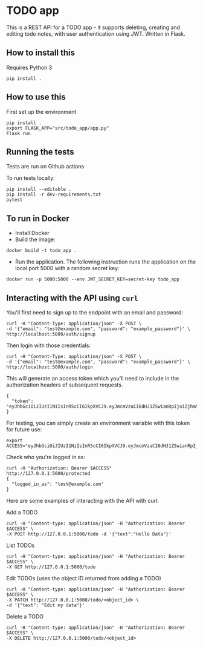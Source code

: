# TODO app

This is a REST API for a TODO app - it supports deleting, creating and editing todo notes, with user
 authentication using JWT. Written in Flask.

## How to install this

Requires Python 3

```
pip install .
```

## How to use this


First set up the environment

```
pip install .
export FLASK_APP="src/todo_app/app.py"
Flask run
```


## Running the tests

Tests are run on Github actions

To run tests locally:

```
pip install --editable .   
pip install -r dev-requirements.txt
pytest
```

## To run in Docker

* Install Docker
* Build the image:

```
docker build -t todo_app . 
```

* Run the application.
  The following instruction runs the application on the local port 5000 with a random secret key:

```
docker run -p 5000:5000 --env JWT_SECRET_KEY=secret-key todo_app
```
## Interacting with the API using `curl`

You'll first need to sign up to the endpoint with an email and password:
```
curl -H "Content-Type: application/json" -X POST \
-d '{"email": "test@example.com", "password": "example_password"}' \
http://localhost:5000/auth/signup
```
Then login with those credentials:
```
curl -H "Content-Type: application/json" -X POST \
-d '{"email": "test@example.com", "password": "example_password"}' \
http://localhost:5000/auth/login
```
This will generate an access token which you'll need to include in the authorization headers of subsequent requests.
```
{
  "token": "eyJhbGciOiJIUzI1NiIsInR5cCI6IkpXVCJ9.eyJmcmVzaCI6dHJ1ZSwianRpIjoiZjhmNDlmMjUtNTQ4OS00NmRjLTkyOWUtZTU2Y2QxOGZhNzRlIiwidXNlcl9jbGFpbXMiOnt9LCJuYmYiOjE0NzQ0NzQ3OTEsImlhdCI6MTQ3NDQ3NDc5MSwiaWRlbnRpdHkiOiJ0ZXN0IiwiZXhwIjoxNDc0NDc1NjkxLCJ0eXBlIjoiYWNjZXNzIn0.vCy0Sec61i9prcGIRRCbG8e9NV6_wFH2ICFgUGCLKpc"
}
```
For testing, you can simply create an environment variable with this token for future use:
```
export ACCESS="eyJhbGciOiJIUzI1NiIsInR5cCI6IkpXVCJ9.eyJmcmVzaCI6dHJ1ZSwianRpIjoiZjhmNDlmMjUtNTQ4OS00NmRjLTkyOWUtZTU2Y2QxOGZhNzRlIiwidXNlcl9jbGFpbXMiOnt9LCJuYmYiOjE0NzQ0NzQ3OTEsImlhdCI6MTQ3NDQ3NDc5MSwiaWRlbnRpdHkiOiJ0ZXN0IiwiZXhwIjoxNDc0NDc1NjkxLCJ0eXBlIjoiYWNjZXNzIn0.vCy0Sec61i9prcGIRRCbG8e9NV6_wFH2ICFgUGCLKpc"
```
Check who you're logged in as:
```
curl -H "Authorization: Bearer $ACCESS" http://127.0.0.1:5000/protected
{
  "logged_in_as": "test@example.com"
}
```
Here are some examples of interacting with the API with curl:

Add a TODO
```
curl -H "Content-type: application/json" -H "Authorization: Bearer $ACCESS" \
-X POST http://127.0.0.1:5000/todo -d '{"text":"Hello Data"}'
```
List TODOs
```
curl -H "Content-type: application/json" -H "Authorization: Bearer $ACCESS" \
-X GET http://127.0.0.1:5000/todo
```

Edit TODOs (uses the object ID returned from adding a TODO)

```
curl -H "Content-type: application/json" -H "Authorization: Bearer $ACCESS" \
-X PATCH http://127.0.0.1:5000/todo/<object_id> \
-d '{"text": "Edit my data"}'
```

Delete a TODO
```
curl -H "Content-type: application/json" -H "Authorization: Bearer $ACCESS" \
-X DELETE http://127.0.0.1:5000/todo/<object_id>
```
